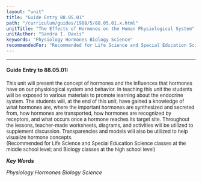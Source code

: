 ```yaml
---
layout: "unit"
title: "Guide Entry 88.05.01"
path: "/curriculum/guides/1988/5/88.05.01.x.html"
unitTitle: "The Effects of Hormones on the Human Physiological System"
unitAuthor: "Sandra I. Davis"
keywords: "Physiology Hormones Biology Science"
recommendedFor: "Recommended for Life Science and Special Education Science classes at the middle school level; and Biology classes at the high school level"
---
```

<body>
<hr/>
 <h4>
  Guide Entry to 88.05.01:
 </h4>
 <font size="-1">
  <dl>
   <dt>
    This unit will present the concept of hormones and the influences that hormones have on our physiological system and behavior. In teaching this unit the students will be exposed to various materials to promote learning about the endocrine system. The students will, at the end of this unit, have gained a knowledge of what hormones are, where the important hormones are synthesized and secreted from, how hormones are transported, how hormones are recognized by receptors, and what occurs once a hormone reaches its target site. Throughout the lessons, teacher-made worksheets, diagrams, and activities will be utilized to supplement discussion. Transparencies and models will also be utilized to help visualize hormone concepts.
    <dt>
     (Recommended for Life Science and Special Education Science classes at the middle school level; and Biology classes at the high school level)
    </dt>
   </dt>
  </dl>
 </font>
 <p>
  <b>
   <i>
    Key Words
   </i>
  </b>
  <br/>
 </p>
 <p>
  <i>
   Physiology Hormones Biology Science
  </i>
 </p>

</body>